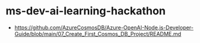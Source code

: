 # ms-dev-ai-learning-hackathon

* https://github.com/AzureCosmosDB/Azure-OpenAI-Node.js-Developer-Guide/blob/main/07_Create_First_Cosmos_DB_Project/README.md